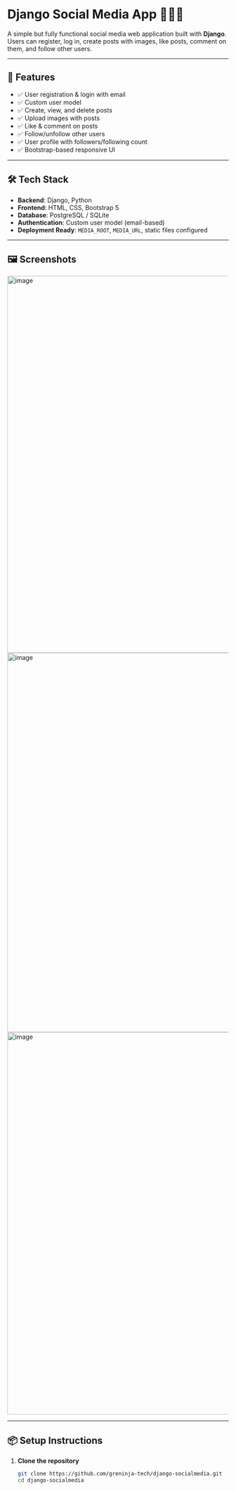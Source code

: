 # Django Social Media App 🧑‍🤝‍🧑

A simple but fully functional social media web application built with **Django**. Users can register, log in, create posts with images, like posts, comment on them, and follow other users.

---

## 🚀 Features

- ✅ User registration & login with email
- ✅ Custom user model
- ✅ Create, view, and delete posts
- ✅ Upload images with posts
- ✅ Like & comment on posts
- ✅ Follow/unfollow other users
- ✅ User profile with followers/following count
- ✅ Bootstrap-based responsive UI

---

## 🛠️ Tech Stack

- **Backend**: Django, Python
- **Frontend**: HTML, CSS, Bootstrap 5
- **Database**: PostgreSQL / SQLite
- **Authentication**: Custom user model (email-based)
- **Deployment Ready**: `MEDIA_ROOT`, `MEDIA_URL`, static files configured

---

## 🖼️ Screenshots

<img width="1911" height="859" alt="image" src="https://github.com/user-attachments/assets/8ba0980b-0c9b-4b55-92e1-00996011edc3" />
<img width="1905" height="864" alt="image" src="https://github.com/user-attachments/assets/1f2cff53-c265-4e81-9df0-6dee14affb09" />
<img width="1915" height="871" alt="image" src="https://github.com/user-attachments/assets/cf6eb113-bb82-40d0-9072-f19b7cb66ed4" />




---

## 📦 Setup Instructions

1. **Clone the repository**
   ```bash
   git clone https://github.com/greninja-tech/django-socialmedia.git
   cd django-socialmedia

